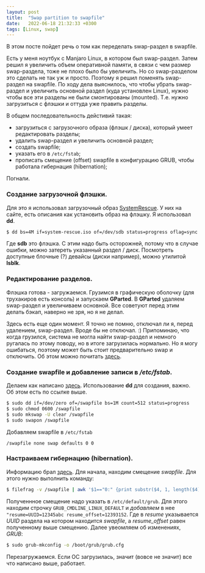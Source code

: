 ```yaml
---
layout: post
title:  "Swap partition to swapfile"
date:   2022-06-18 21:32:33 +0300
tags: [Linux, swap]
---
```


В этом посте пойдет речь о том как переделать swap-раздел в swapfile.

Есть у меня ноутбук c Manjaro Linux, в котором был swap-раздел. Затем решил я 
увеличить объем оперативной памяти, в связи с чем размер swap-раздела, тоже 
не плохо было бы увеличить. Но со swap-разделом это сделать не так уж и просто. 
Поэтому я решил поменять swap-раздел на swapfile. По ходу дела выяснилось, что чтобы 
убрать swap-раздел и увеличить основной раздел (куда установлен Linux), нужно 
чтобы все эти разделы не были смонтированы (mounted). Т.е. нужно загрузиться 
с флэшки и оттуда уже править разделы.

В общем последовательность дейстивий такая:
- загрузиться с загрузочного образа (флэшк / диска), который умеет редактировать разделы;
- удалить swap-раздел и увеличить основной раздел;
- создать swapfile;
- указать его в `/etc/fstab`;
- прописать смещение (оffset) swapfile в конфигурацию GRUB, чтобы работала
  гибернация (hibernation);

Погнали.

### Создание загрузочной флэшки.
Для это я использовал загрузочный образ
[SystemRescue](https://www.system-rescue.org/). У них на сайте, есть описания
как установить образ на флэшку. Я использовал **dd**.
```sh
$ dd bs=4M if=system-rescue.iso of=/dev/sdb status=progress oflag=sync
```
Где **sdb** это флэшка. С этим надо быть осторожней, потому что в случае ошибки,
можно затереть указанный раздел / диск. Посмотреть доступные блочные (?)
девайсы (диски например), можно утилитой **lsblk**.

### Редактирование разделов.
Флэшка готова - загружаемся. Грузимся в графическую оболочку (для трухакиров есть
консоль) и запускаем **GParted**. В **GParted** удаляем swap-раздел и увеличиваем
основной. Все советуют перед этим делать бэкап, наверно не зря, но я не делал.

Здесь есть еще один момент. Я точно не помню, отключал ли я, перед удалением,
swap-раздел. Вроде бы не отключал. :) Припоминаю, что когда грузился, система не
могла найти swap-раздел и немного ругалась по этому поводу, но в итоге
загрузилась нормально. Но я могу ошибаться, поэтому может быть стоит
предварительно swap и отключить. Об этом можно почитать
[здесь](https://wiki.archlinux.org/title/swap#Disabling_swap).

### Создание swapfile и добавление записи в _/etc/fstab_.
Делаем как написано [здесь](https://wiki.archlinux.org/title/swap#Manually). 
Использование **dd** для создания, важно. Об этом есть по ссылке выше.
```sh
$ sudo dd if=/dev/zero of=/swapfile bs=1M count=512 status=progress
$ sudo chmod 0600 /swapfile
$ sudo mkswap -U clear /swapfile
$ sudo swapon /swapfile
```

Добавляем swapfile в `/etc/fstab`
```fstab
/swapfile none swap defaults 0 0
```

### Настраиваем гибернацию (hibernation).
Информацию брал [здесь](https://wiki.archlinux.org/title/Power_management/Suspend_and_hibernate#Hibernation_into_swap_file).
Для начала, находим смещение _swapfile_. Для этого нужно выполнить команду:
```sh
$ filefrag -v /swapfile | awk '$1=="0:" {print substr($4, 1, length($4)-2)}'
```
Полученнное смещение надо указать в `/etc/default/grub`. Для этого находим строчку 
`GRUB_CMDLINE_LINUX_DEFAULT` и *добавляем* в нее `"resume=UUID=12345abc resume_offset=12393152`.
Где в _resume_ указывается _UUID_ раздела на котором находится _swapfile_, а _resume_offset_ 
равен полученному выше смещению. 
Далее увеомляем об изменениях, *GRUB*:
```sh
$ sudo grub-mkconfig -o /boot/grub/grub.cfg
```

Перезагружаемся. Если ОС загрузилась, значит (вовсе не значит) все что написано выше, работает.
